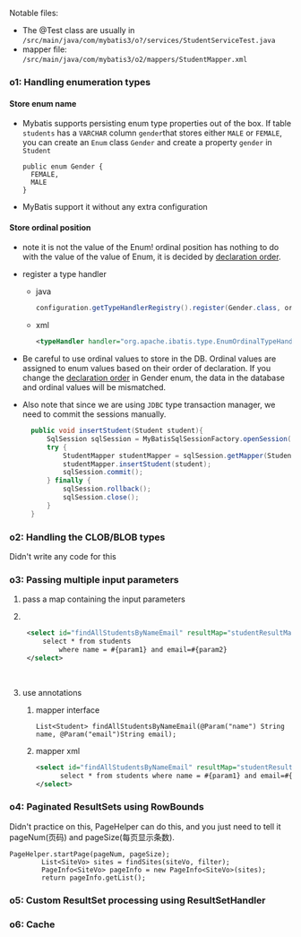 Notable files:

- The @Test class are usually in `/src/main/java/com/mybatis3/o?/services/StudentServiceTest.java`
- mapper file: `/src/main/java/com/mybatis3/o2/mappers/StudentMapper.xml`

### o1: Handling enumeration types

#### Store enum name

- Mybatis supports persisting enum type properties out of the box. If table `students` has a `VARCHAR` column `gender`that stores either `MALE` or `FEMALE`, you can create an `Enum` class `Gender` and create a property `gender` in `Student`

  ```
  public enum Gender {
  	FEMALE,
  	MALE
  }

  ```

- MyBatis support it without any extra configuration

#### Store ordinal position

- note it is not the value of the Enum! ordinal position has nothing to do with the value of the value of Enum, it is decided by <u>declaration order</u>.

- register a type handler

  - java

    ```java
    configuration.getTypeHandlerRegistry().register(Gender.class, org.apache.ibatis.type.EnumOrdinalTypeHandler.class);
    ```

  - xml

    ```xml
    <typeHandler handler="org.apache.ibatis.type.EnumOrdinalTypeHandler" javaType="com.mybatis3.o1.domain.Gender"/>
    ```

- Be careful to use ordinal values to store in the DB. Ordinal values
  are assigned to enum values based on their order of declaration. If
  you change the <u>declaration order</u> in Gender enum, the data in the
  database and ordinal values will be mismatched. 

- Also note that since we are using `JDBC` type transaction manager, we need to commit the sessions manually.

  ```java
  	public void insertStudent(Student student){
  		SqlSession sqlSession = MyBatisSqlSessionFactory.openSession();
  		try {
  			StudentMapper studentMapper = sqlSession.getMapper(StudentMapper.class);
  			studentMapper.insertStudent(student);
  			sqlSession.commit();
  		} finally {
  			sqlSession.rollback();
  			sqlSession.close();
  		}
  	}
  ```

### o2: Handling the CLOB/BLOB types

Didn't write any code for this

### o3: Passing multiple input parameters 

1. pass a map containing the input parameters

2. ​

   ```xml
   	<select id="findAllStudentsByNameEmail" resultMap="studentResultMap">
   		select * from students
   			where name = #{param1} and email=#{param2}
   	</select>
   ```

   ​

3. use annotations

   1. mapper interface

      `List<Student> findAllStudentsByNameEmail(@Param("name") String name, @Param("email")String email);`

   2. mapper xml

      ```xml
      <select id="findAllStudentsByNameEmail" resultMap="studentResultMap">
      		select * from students where name = #{param1} and email=#{param2}
      </select>
      ```

### o4: Paginated ResultSets using RowBounds 

Didn't practice on this, PageHelper can do this, and you just need to tell it pageNum(页码) and pageSize(每页显示条数).

```
PageHelper.startPage(pageNum, pageSize);
		List<SiteVo> sites = findSites(siteVo, filter);
		PageInfo<SiteVo> pageInfo = new PageInfo<SiteVo>(sites);
		return pageInfo.getList();
```

### o5: Custom ResultSet processing using ResultSetHandler

### o6: Cache

